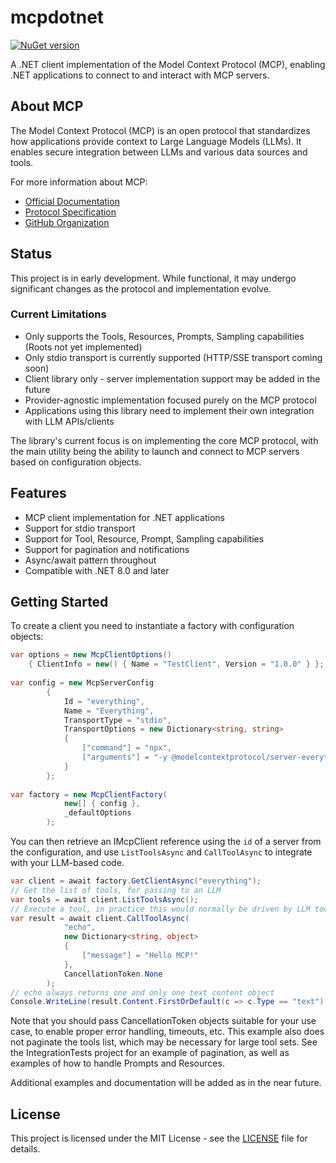 # mcpdotnet
[![NuGet version](https://img.shields.io/nuget/v/mcpdotnet.svg?style=flat)](https://www.nuget.org/packages/mcpdotnet/)

A .NET client implementation of the Model Context Protocol (MCP), enabling .NET applications to connect to and interact with MCP servers.

## About MCP

The Model Context Protocol (MCP) is an open protocol that standardizes how applications provide context to Large Language Models (LLMs). It enables secure integration between LLMs and various data sources and tools.

For more information about MCP:
- [Official Documentation](https://modelcontextprotocol.io/)
- [Protocol Specification](https://spec.modelcontextprotocol.io/)
- [GitHub Organization](https://github.com/modelcontextprotocol)

## Status

This project is in early development. While functional, it may undergo significant changes as the protocol and implementation evolve.

### Current Limitations
- Only supports the Tools, Resources, Prompts, Sampling capabilities (Roots not yet implemented)
- Only stdio transport is currently supported (HTTP/SSE transport coming soon)
- Client library only - server implementation support may be added in the future
- Provider-agnostic implementation focused purely on the MCP protocol
- Applications using this library need to implement their own integration with LLM APIs/clients

The library's current focus is on implementing the core MCP protocol, with the main utility being the ability to launch and connect to MCP servers based on configuration objects.

## Features

- MCP client implementation for .NET applications
- Support for stdio transport
- Support for Tool, Resource, Prompt, Sampling capabilities
- Support for pagination and notifications
- Async/await pattern throughout
- Compatible with .NET 8.0 and later

## Getting Started

To create a client you need to instantiate a factory with configuration objects:
```csharp
var options = new McpClientOptions() 
    { ClientInfo = new() { Name = "TestClient", Version = "1.0.0" } };
	
var config = new McpServerConfig
        {
            Id = "everything",
            Name = "Everything",
            TransportType = "stdio",
            TransportOptions = new Dictionary<string, string>
            {
                ["command"] = "npx",
                ["arguments"] = "-y @modelcontextprotocol/server-everything",
            }
        };
		
var factory = new McpClientFactory(
            new[] { config },
            _defaultOptions
        );
```

You can then retrieve an IMcpClient reference using the `id` of a server from the configuration, and use `ListToolsAsync` and `CallToolAsync` to integrate with your LLM-based code.

```csharp
var client = await factory.GetClientAsync("everything");
// Get the list of tools, for passing to an LLM
var tools = await client.ListToolsAsync();
// Execute a tool, in practice this would normally be driven by LLM tool invocations
var result = await client.CallToolAsync(
            "echo",
            new Dictionary<string, object>
            {
                ["message"] = "Hello MCP!"
            },
            CancellationToken.None
        );
// echo always returns one and only one text content object
Console.WriteLine(result.Content.FirstOrDefault(c => c.Type == "text").Text);
```

Note that you should pass CancellationToken objects suitable for your use case, to enable proper error handling, timeouts, etc. This example also does not paginate the tools list, which may be necessary for large tool sets. See the IntegrationTests project for an example of pagination, as well as examples of how to handle Prompts and Resources.

Additional examples and documentation will be added as in the near future.

## License

This project is licensed under the MIT License - see the [LICENSE](LICENSE) file for details.